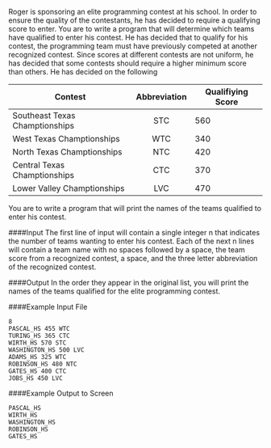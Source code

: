 Roger is sponsoring an elite programming contest at his school. In order to ensure the quality of the contestants, he has decided to require a qualifying score to enter. You are to write a program that will determine which teams have qualified to enter his contest.
He has decided that to qualify for his contest, the programming team must have previously competed at another recognized contest. Since scores at different contests are not uniform, he has decided that some contests should require a higher minimum score than others. He has decided on the following

| Contest                        | Abbreviation  | Qualifiying Score  |
| ------------------------------ |:-------------:| -------------------|
| Southeast Texas Champtionships | STC           | 560                |
| West Texas Champtionships      | WTC           | 340                |
| North Texas Champtionships     | NTC           | 420                |
| Central Texas Champtionships   | CTC           | 370                |
| Lower Valley Champtionships    | LVC           | 470                |


You are to write a program that will print the names of the teams qualified to enter his contest.

####Input
The first line of input will contain a single integer n that indicates the number of teams wanting to enter his contest. Each of the next n lines will contain a team name with no spaces followed by a space, the team score from a recognized contest, a space, and the three letter abbreviation of the recognized contest.

####Output
In the order they appear in the original list, you will print the names of the teams qualified for the elite programming contest.

####Example Input File
```
8
PASCAL_HS 455 WTC 
TURING_HS 365 CTC 
WIRTH_HS 570 STC 
WASHINGTON_HS 500 LVC 
ADAMS_HS 325 WTC 
ROBINSON_HS 480 NTC 
GATES_HS 400 CTC 
JOBS_HS 450 LVC
```

####Example Output to Screen
```
PASCAL_HS 
WIRTH_HS 
WASHINGTON_HS 
ROBINSON_HS 
GATES_HS
```
